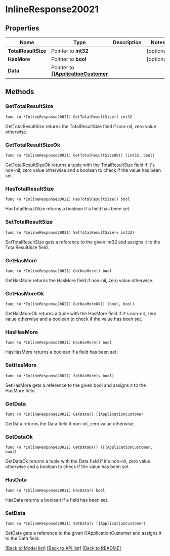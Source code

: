 # InlineResponse20021

## Properties

Name | Type | Description | Notes
------------ | ------------- | ------------- | -------------
**TotalResultSize** | Pointer to **int32** |  | [optional] 
**HasMore** | Pointer to **bool** |  | [optional] 
**Data** | Pointer to [**[]ApplicationCustomer**](ApplicationCustomer.md) |  | 

## Methods

### GetTotalResultSize

`func (o *InlineResponse20021) GetTotalResultSize() int32`

GetTotalResultSize returns the TotalResultSize field if non-nil, zero value otherwise.

### GetTotalResultSizeOk

`func (o *InlineResponse20021) GetTotalResultSizeOk() (int32, bool)`

GetTotalResultSizeOk returns a tuple with the TotalResultSize field if it's non-nil, zero value otherwise
and a boolean to check if the value has been set.

### HasTotalResultSize

`func (o *InlineResponse20021) HasTotalResultSize() bool`

HasTotalResultSize returns a boolean if a field has been set.

### SetTotalResultSize

`func (o *InlineResponse20021) SetTotalResultSize(v int32)`

SetTotalResultSize gets a reference to the given int32 and assigns it to the TotalResultSize field.

### GetHasMore

`func (o *InlineResponse20021) GetHasMore() bool`

GetHasMore returns the HasMore field if non-nil, zero value otherwise.

### GetHasMoreOk

`func (o *InlineResponse20021) GetHasMoreOk() (bool, bool)`

GetHasMoreOk returns a tuple with the HasMore field if it's non-nil, zero value otherwise
and a boolean to check if the value has been set.

### HasHasMore

`func (o *InlineResponse20021) HasHasMore() bool`

HasHasMore returns a boolean if a field has been set.

### SetHasMore

`func (o *InlineResponse20021) SetHasMore(v bool)`

SetHasMore gets a reference to the given bool and assigns it to the HasMore field.

### GetData

`func (o *InlineResponse20021) GetData() []ApplicationCustomer`

GetData returns the Data field if non-nil, zero value otherwise.

### GetDataOk

`func (o *InlineResponse20021) GetDataOk() ([]ApplicationCustomer, bool)`

GetDataOk returns a tuple with the Data field if it's non-nil, zero value otherwise
and a boolean to check if the value has been set.

### HasData

`func (o *InlineResponse20021) HasData() bool`

HasData returns a boolean if a field has been set.

### SetData

`func (o *InlineResponse20021) SetData(v []ApplicationCustomer)`

SetData gets a reference to the given []ApplicationCustomer and assigns it to the Data field.


[[Back to Model list]](../README.md#documentation-for-models) [[Back to API list]](../README.md#documentation-for-api-endpoints) [[Back to README]](../README.md)


